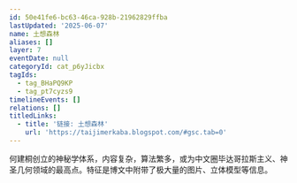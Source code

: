 ```yaml
---
id: 50e41fe6-bc63-46ca-928b-21962829ffba
lastUpdated: '2025-06-07'
name: 土想森林
aliases: []
layer: 7
eventDate: null
categoryId: cat_p6yJicbx
tagIds:
  - tag_BHaPQ9KP
  - tag_pt7cyzs9
timelineEvents: []
relations: []
titledLinks:
  - title: '链接: 土想森林'
    url: 'https://taijimerkaba.blogspot.com/#gsc.tab=0'
---
```

何建桐创立的神秘学体系，内容复杂，算法繁多，或为中文圈毕达哥拉斯主义、神圣几何领域的最高点。特征是博文中附带了极大量的图片、立体模型等信息。
